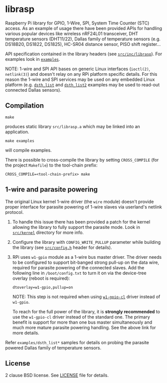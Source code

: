 librasp
=======

Raspberry Pi library for GPIO, 1-Wire, SPI, System Time Counter (STC) access.
As an example of usage there have been provided APIs for handling various
popular devices like wireless nRF24L01 transceiver, DHT temperature sensors
(DHT11/22), Dallas family of temperature sensors (e.g. DS18B20, DS1822, DS1825),
HC-SR04 distance sensor, PISO shift register...

API specification contained in the library headers (see [`src/inc/librasp`](src/inc/librasp)).
For examples look in [`examples`](examples).

NOTE: 1-wire and SPI API bases on generic Linux interfaces (`ioctl(2)`, `netlink(3)`)
and doesn't relay on any RPi platform specific details. For this reason the
1-wire and SPI services may be used on any embedded Linux platform (e.g.
[`dsth_list`](examples/dsth_list.c) and [`dsth_list2`](examples/dsth_list2.c)
examples may be used to read-out connected Dallas sensors).

Compilation
-----------

    make

produces static library `src/librasp.a` which may be linked into an application.

    make examples

will compile examples.

There is possible to cross-compile the library by setting `CROSS_COMPILE` (for
the project `Makefile`) to the tool-chain prefix:

    CROSS_COMPILE=<tool-chain-prefix> make

1-wire and parasite powering
----------------------------

The original Linux kernel 1-wire driver (the `wire` module) doesn't provide
proper interface for parasite powering of 1-wire slaves via userland's netlink
protocol.

1. To handle this issue there has been provided a patch for the kernel allowing
   the library to fully support the parasite mode. Look in [`src/kernel`](src/kernel)
   directory for more info.

2. Configure the library with `CONFIG_WRITE_PULLUP` parameter while building
   the library (see [`src/config.h`](src/config.h) header for details).

3. RPi uses `w1-gpio` module as a 1-wire bus master driver. The driver needs
   to be configured to support bit-banged strong pull-up on the data wire,
   required for parasite powering of the connected slaves. Add the following
   line in `/boot/config.txt` to turn it on via the device-tree overlay (reboot
   is required):

    `dtoverlay=w1-gpio,pullup=on`

   NOTE: This step is not required when using [`w1-gpio-cl`](https://github.com/pstolarz/w1-gpio-cl)
   driver instead of `w1-gpio`.

   To reach for the full power of the library, it is **strongly recommended**
   to use the `w1-gpio-cl` driver instead of the standard one. The primary
   benefit is support for more than one bus master simultaneously and much
   more mature parasite powering handling. See the above link for more
   details.

Refer `examples/dsth_list*` samples for details on probing the parasite
powered Dallas family of temperature sensors.

License
-------

2 clause BSD license. See [LICENSE](LICENSE) file for details.
